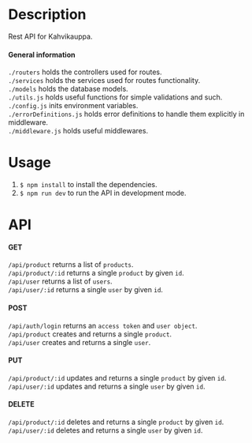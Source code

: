 # Description
Rest API for Kahvikauppa.

#### General information  
`./routers` holds the controllers used for routes.    
`./services` holds the services used for routes functionality.    
`./models` holds the database models.  
`./utils.js` holds useful functions for simple validations and such.    
`./config.js` inits environment variables.    
`./errorDefinitions.js` holds error definitions to handle them explicitly in middleware.    
`./middleware.js` holds useful middlewares.    

# Usage

1. `$ npm install` to install the dependencies.
2. `$ npm run dev` to run the API in development mode. 

# API

#### GET
`/api/product` returns a list of `products`.  
`/api/product/:id` returns a single `product` by given `id`.  
`/api/user` returns a list of `users`.  
`/api/user/:id` returns a single `user` by given `id`.  

#### POST
`/api/auth/login` returns an `access token` and `user object`.  
`/api/product` creates and returns a single `product`.   
`/api/user` creates and returns a single `user`.   

#### PUT
`/api/product/:id` updates and returns a single `product` by given `id`.   
`/api/user/:id` updates and returns a single `user` by given `id`.   

#### DELETE
`/api/product/:id` deletes and returns a single `product` by given `id`.   
`/api/user/:id` deletes and returns a single `user` by given `id`.     